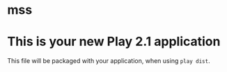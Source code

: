 mss
===

This is your new Play 2.1 application
=====================================

This file will be packaged with your application, when using `play dist`.
